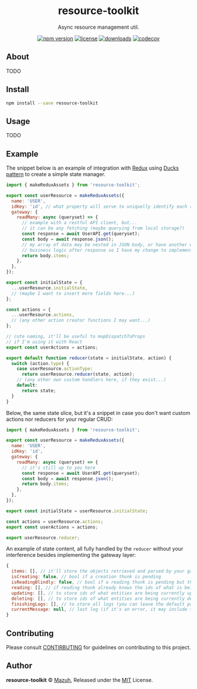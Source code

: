 <p align="center"><h1 align="center">
  resource-toolkit
</h1>

<p align="center">
  Async resource management util.
</p>

<p align="center">
  <a href="https://www.npmjs.org/package/resource-toolkit"><img src="https://badgen.net/npm/v/resource-toolkit" alt="npm version"/></a>
  <a href="https://www.npmjs.org/package/resource-toolkit"><img src="https://badgen.net/npm/license/resource-toolkit" alt="license"/></a>
  <a href="https://www.npmjs.org/package/resource-toolkit"><img src="https://badgen.net/npm/dt/resource-toolkit" alt="downloads"/></a>
  <a href="https://codecov.io/gh/mazuh/resource-toolkit"><img src="https://badgen.net/codecov/c/github/mazuh/resource-toolkit" alt="codecov"/></a>
</p>

## About

TODO

## Install

```bash
npm install --save resource-toolkit
```

## Usage

TODO

## Example

The snippet below is an example of integration with [Redux](https://redux.js.org/)
using [Ducks pattern](https://redux.js.org/style-guide/style-guide/#structure-files-as-feature-folders-or-ducks)
to create a simple state manager.

```js
import { makeReduxAssets } from 'resource-toolkit';

export const userResource = makeReduxAssets({
  name: 'USER',
  idKey: 'id', // what property will serve to uniquelly identify each resource object?
  gateway: {
    readMany: async (queryset) => {
      // example with a restful API client, but...
      // it can be any fetching (maybe querying from local storage?)
      const response = await UserAPI.get(queryset);
      const body = await response.json();
      // my array of data may be nested in JSON body, or have another weird
      // business logic after response so I have my change to implement it here.
      return body.items;
    },
  },
});

export const initialState = {
  ...userResource.initialState,
  // (maybe I want to insert more fields here...)
};

const actions = {
  ...userResource.actions,
  // (any other action creator functions I may want...)
};

// cute naming, it'll be useful to mapDispatchToProps
// if I'm using it with React
export const userActions = actions;

export default function reducer(state = initialState, action) {
  switch (action.type) {
    case userResource.actionType:
      return userResource.reducer(state, action);
    // (any other own custom handlers here, if they exist...)
    default:
      return state;
  }
}
```

Below, the same state slice, but it's a snippet in case you don't want custom actions nor
reducers for your regular CRUD:

```js
import { makeReduxAssets } from 'resource-toolkit';

export const userResource = makeReduxAssets({
  name: 'USER',
  idKey: 'id',
  gateway: {
    readMany: async (queryset) => {
      // it's still up to you here
      const response = await UserAPI.get(queryset);
      const body = await response.json();
      return body.items;
    },
  },
});

export const initialState = userResource.initialState;

const actions = userResource.actions;
export const userActions = actions;

export userResource.reducer;
```

An example of state content, all fully handled by the `reducer` without your interference
besides implementing the gateway layer:

```js
{
  items: [], // it'll store the objects retrieved and parsed by your gateway functions
  isCreating: false, // bool if a creation thunk is pending
  isReadingBlindly: false, // bool if a reading thunk is pending but the client is unaware of its ids
  reading: [], // if reading thunk already knows the ids of what is being retrieved, it'll be stored here
  updating: [], // to store ids of what entities are being currently updated
  deleting: [], // to store ids of what entities are being currently deleted
  finishingLogs: [], // to store all logs (you can leave the default parser or implement it you by yourself)
  currentMessage: null, // last log (if it's an error, it may include the original exception for debugging)
}
```

## Contributing

Please consult [CONTIRBUTING](./CONTRIBUTING.md) for guidelines on contributing to this project.

## Author

**resource-toolkit** © [Mazuh](https://github.com/mazuh), Released under the [MIT](./LICENSE) License.

